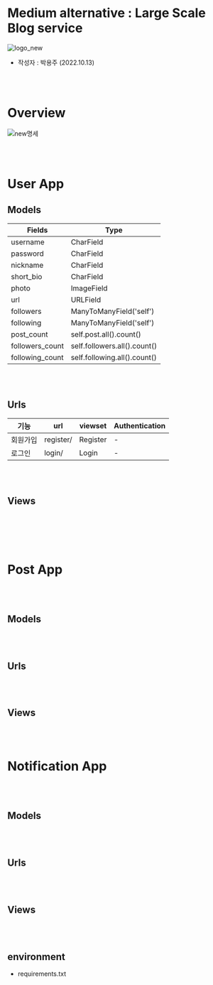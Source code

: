 # Medium alternative : Large Scale Blog service
![logo_new](https://user-images.githubusercontent.com/81140673/196366827-142b7ced-6cf0-426b-b72c-a1f7b68e7b60.png)
- 작성자 : 박용주 (2022.10.13)


<br></br>

# Overview
![new명세](https://user-images.githubusercontent.com/81140673/196373512-fc2c68a4-f84e-4c1c-aa44-d33604727ec6.png)

<br></br>

# User App
## Models
|Fields|Type|
|-|-|
|username|CharField|
|password|CharField|
|nickname|CharField|
|short_bio|CharField|
|photo|ImageField|
|url|URLField|
|followers|ManyToManyField('self')|
|following|ManyToManyField('self')|
|post_count|self.post.all().count()|
|followers_count|self.followers.all().count()|
|following_count|self.following.all().count()|
<br></br>

## Urls
|기능|url|viewset|Authentication|
|-|-|-|-|
|회원가입|register/|Register| - |
|로그인|login/|Login|-|
<br></br>

## Views
<br></br>
<br></br>

# Post App
<br></br>

## Models
<br></br>

## Urls
<br></br>

## Views
<br></br>

# Notification App
<br></br>

## Models
<br></br>

## Urls
<br></br>

## Views
<br></br>

## environment
- requirements.txt